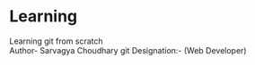 # Learning
Learning git from scratch
<br>
Author- Sarvagya Choudhary git
Designation:- (Web Developer)